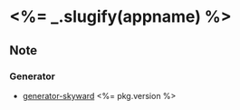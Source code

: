 # <%= _.slugify(appname) %>

## Note

### Generator

* [generator-skyward](https://www.npmjs.com/package/generator-skyward) <%= pkg.version %>

